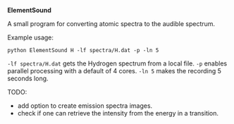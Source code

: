 **ElementSound**

A small program for converting atomic spectra to the audible spectrum. 


Example usage:

`python ElementSound H -lf spectra/H.dat -p -ln 5`

`-lf spectra/H.dat` gets the Hydrogen spectrum from a local file. `-p` enables parallel processing with a default of 4 cores. `-ln 5` makes the recording 5 seconds long.

TODO:
- add option to create emission spectra images.
- check if one can retrieve the intensity from the energy in a transition.
